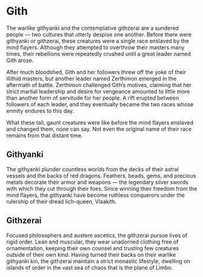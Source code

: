# Gith

The warlike githyanki and the contemplative githzerai are a sundered people — two cultures that utterly despise one another. Before there were githyanki or githzerai, these creatures were a single race enslaved by the mind flayers. Although they attempted to overthrow their masters many times, their rebellions were repeatedly crushed until a great leader named Gith arose.

After much bloodshed, Gith and her followers threw off the yoke of their illithid masters, but another leader named Zerthimon emerged in the aftermath of battle. Zerthimon challenged Gith’s motives, claiming that her strict martial leadership and desire for vengeance amounted to little more than another form of servitude for her people. A rift erupted between followers of each leader, and they eventually became the two races whose enmity endures to this day.

What these tall, gaunt creatures were like before the mind flayers enslaved and changed them, none can say. Not even the original name of their race remains from that distant time.


## Githyanki

The githyanki plunder countless worlds from the decks of their astral vessels and the backs of red dragons. Feathers, beads, gems, and precious metals decorate their armor and weapons — the legendary silver swords with which they cut through their foes. Since winning their freedom from the mind flayers, the githyanki have become ruthless conquerors under the rulership of their dread lich-queen, Vlaakith.


## Githzerai

Focused philosophers and austere ascetics, the githzerai pursue lives of rigid order. Lean and muscular, they wear unadorned clothing free of ornamentation, keeping their own counsel and trusting few creatures outside of their own kind. Having turned their backs on their warlike githyanki kin, the githzerai maintain a strict monastic lifestyle, dwelling on islands of order in the vast sea of chaos that is the plane of Limbo.
